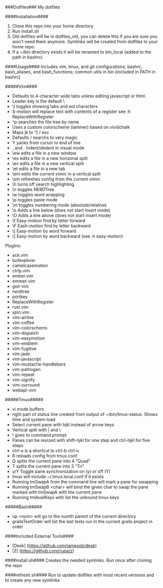 ###Dotfiles###
My dotfiles

####Installation####
1. Clone this repo into your home directory
1. Run install.sh
1. Old dotfiles will be in dotfiles\_old, you can delete this if you are sure you won't need them anymore.  Symlinks will be created from dotfiles to your home repo.
1. If a ~/bin directory exists it will be renamed to bin\_local (added to the path in bashrc)

####Usage####
Includes vim, tmux, and git configurations; bashrc, bash\_aliases, and bash\_functions; common utils in bin (included in PATH in bashrc)

#####Vim####
* Defaults to 4-character wide tabs unless editing javascript or html.
* Leader key is the default \\
* \\l toggles showing tabs and eol characters
* S-motion will replace text with contents of a register see :h ReplaceWithRegister
* ^p searches the file tree by name
* Uses a custom colorscheme (iammer) based on vividchalk
* Maps jk to ^[ / esc
* Defaults / searchs to very magic
* Y yanks from cursor to end of line
* , and . indent/dedent in visual mode
* \\ew edits a file in a new window
* \\es edits a file in a new horizonal split
* \\ev edits a file in a new vertical split
* \\et edits a file in a new tab
* \\em edits the current vimrc in a vertical split
* \\sm refreshes config from the current vimrc
* \\h turns off search highlighting
* \\n toggles NERDTree
* \\w toggles word wrapping
* \\p toggles paste mode
* \\m toggles numbering mode (absolute/relative)
* \\o Adds a line below (does not start insert mode)
* \\O Adds a line above (does not start insert mode)
* \\f Easy-motion find by letter forward
* \\F Eash-motion find by letter backward
* \\[ Easy-motion by word forward
* \\] Easy-motion by word backward (see :h easy-motion)

Plugins:
* ack.vim
* bufexplorer
* camelcasemotion
* ctrlp.vim
* ember.vim
* emmet-vim
* gist-vim
* nerdtree
* portkey
* ReplaceWithRegister
* rust.vim
* spin.vim
* vim-airline
* vim-coffee
* vim-colorschems
* vim-dispatch
* vim-easymotion
* vim-emblem
* vim-fugitive
* vim-jade
* vim-javascript
* vim-mustache-handlebars
* vim-pathogen
* vim-repeat
* vim-signify
* vim-surround
* webapi-vim
 
#####Tmux#####
* vi mode buffers
* right part of status line created from output of ~/bin/tmux-status. Shows time and system load
* Select current pane with hjkl instead of arrow keys
* Vertical split with | and \\
* ! goes to command prompt
* Panes can be resized with shift-hjkl for one step and ctrl-hjkl for five steps
* ctrl-u is a shortcut to ctrl-b ctrl-u
* R reloads config from tmux.conf
* Q splits the current pane into 4 "Quad"
* T splits the current pane into 3 "Tri"
* y/Y Toggle pane synchronization on (y) or off (Y)
* tmux will include ~/.tmux.local.conf if it exists
* Running tmSwapA from the command line will mark a pane for swapping
* Running tmSwapB \<char\> will bind the given char to swap the pane marked with tmSwapA with the current pane
* Running tmAvailKeys with list the unbound tmux keys

#####Bash#####
* up \<num\> will go to the *num*th parent of the current directory
* grailsTestOrder will list the last tests run in the current grails project in order

####Included External Tools####
* [Desk] (https://github.com/jamesob/desk)
* [Z] (https://github.com/rupa/z)


####install.sh####
Creates the needed symlinks.  Run once after cloning the repo

####refresh.sh####
Run to update dotfiles with most recent versions and to create any new symlinks

